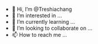 - 👋 Hi, I’m @Treshiachang
- 👀 I’m interested in ...
- 🌱 I’m currently learning ...
- 💞️ I’m looking to collaborate on ...
- 📫 How to reach me ...

<!---
Treshiachang/Treshiachang is a ✨ special ✨ repository because its `README.md` (this file) appears on your GitHub profile.
You can click the Preview link to take a look at your changes.
--->
